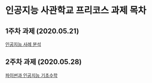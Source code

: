 # 인공지능 사관학교 프리코스 과제 목차

## 1주차 과제 (2020.05.21)

[인공지능 사례 분석](https://github.com/Taeyeop-Kim-96/Pre-course-assignment/blob/master/1week.ipynb)

## 2주차 과제 (2020.05.28)

[파이썬과 인공지능 기초수학](https://github.com/Taeyeop-Kim-96/Pre-course-assignment/blob/master/2Week.ipynb)

